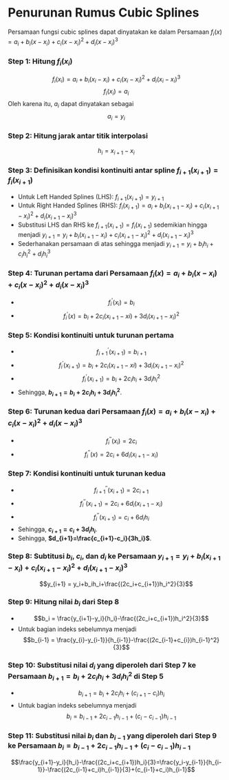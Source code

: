 # Penurunan Rumus Cubic Splines 
Persamaan fungsi cubic splines dapat dinyatakan ke dalam Persamaan $f_i(x)=a_i+b_i(x-x_i)+c_i(x-x_i)^2+d_i(x-x_i)^3$
### Step 1: Hitung $f_i(x_i)$
$$f_i(x_i) = a_i+b_i(x_i-x_i)+c_i(x_i-x_i)^2+d_i(x_i-x_i)^3$$
$$f_i(x_i) = a_i$$
Oleh karena itu, $a_i$ dapat dinyatakan sebagai 
$$a_i = y_i$$
### Step 2: Hitung jarak antar titik interpolasi 
$$h_i = x_{i+1}-x_i$$
### Step 3: Definisikan kondisi kontinuiti antar spline $f_{i+1}(x_{i+1}) = f_i(x_{i+1})$
* Untuk Left Handed Splines (LHS): $f_{i+1}(x_{i+1}) = y_{i+1}$
* Untuk Right Handed Splines (RHS): $f_{i}(x_{i+1})=a_i+b_i(x_{i+1}-x_i)+c_i(x_{i+1}-x_i)^2+d_i(x_{i+1}-x_i)^3$
* Substitusi LHS dan RHS ke $f_{i+1}(x_{i+1}) = f_i(x_{i+1})$ sedemikian hingga menjadi $y_{i+1} = y_i+b_i(x_{i+1}-x_i)+c_i(x_{i+1}-x_i)^2+d_i(x_{i+1}-x_i)^3$
* Sederhanakan persamaan di atas sehingga menjadi $y_{i+1} = y_i+b_ih_i+c_ih_i^2+d_ih_i^3$
### Step 4: Turunan pertama dari Persamaan $f_i(x)=a_i+b_i(x-x_i)+c_i(x-x_i)^2+d_i(x-x_i)^3$
* $$f_{i}^{'}(x_i) = b_{i}$$
* $$f_{i}^{'}(x) = b_i+2c_i(x_{i+1}-xi)+3d_i(x_{i+1}-x_i)^2$$
### Step 5: Kondisi kontinuiti untuk turunan pertama 
* $$f_{i+1}^{'}(x_{i+1}) = b_{i+1}$$
* $$f_{i}^{'}(x_{i+1}) = b_i+2c_i(x_{i+1}-xi)+3d_i(x_{i+1}-x_i)^2$$
* $$f_{i}^{'}(x_{i+1}) = b_i+2c_ih_i+3d_ih_i^2$$
* Sehingga, **$b_{i+1}=b_i+2c_ih_i+3d_ih_i^2$**.
### Step 6: Turunan kedua dari Persamaan $f_i(x)=a_i+b_i(x-x_i)+c_i(x-x_i)^2+d_i(x-x_i)^3$
* $$f_{i}^{''}(x_i) = 2c_{i}$$
* $$f_{i}^{''}(x) = 2c_i+6d_i(x_{i+1}-x_i)$$
### Step 7: Kondisi kontinuiti untuk turunan kedua
* $$f_{i+1}^{''}(x_{i+1}) = 2c_{i+1}$$
* $$f_{i}^{''}(x_{i+1}) = 2c_i+6d_i(x_{i+1}-x_i)$$
* $$f_{i}^{''}(x_{i+1}) = c_i+6d_ih_i$$
* Sehingga, **$c_{i+1}=c_i+3d_ih_i$**.
* Sehingga, **$d_{i+1}=\frac{c_{i+1}-c_i}{3h_i}$**.
### Step 8: Subtitusi $b_i$, $c_i$, dan $d_i$ ke Persamaan $y_{i+1} = y_i+b_i(x_{i+1}-x_i)+c_i(x_{i+1}-x_i)^2+d_i(x_{i+1}-x_i)^3$
$$y_{i+1} = y_i+b_ih_i+\frac{(2c_i+c_{i+1})h_i^2}{3}$$
### Step 9: Hitung nilai $b_i$ dari Step 8 
* $$b_i = \frac{y_{i+1}-y_i}{h_i}-\frac{(2c_i+c_{i+1})h_i^2}{3}$$
* Untuk bagian indeks sebelumnya menjadi $$b_{i-1} = \frac{y_{i}-y_{i-1}}{h_{i-1}}-\frac{(2c_{i-1}+c_{i})h_{i-1}^2}{3}$$
### Step 10: Substitusi nilai $d_i$ yang diperoleh dari Step 7 ke Persamaan **$b_{i+1}=b_i+2c_ih_i+3d_ih_i^2$** di Step 5
* $$b_{i+1}=b_i+2c_ih_i+(c_{i+1}-c_i)h_i$$
* Untuk bagian indeks sebelumnya menjadi $$b_{i}=b_{i-1}+2c_{i-1}h_{i-1}+(c_{i}-c_{i-1})h_{i-1}$$
### Step 11: Substitusi nilai $b_i$ dan $b_{i-1}$ yang diperoleh dari Step 9 ke Persamaan $b_{i}=b_{i-1}+2c_{i-1}h_{i-1}+(c_{i}-c_{i-1})h_{i-1}$
$$\frac{y_{i+1}-y_i}{h_i}-\frac{(2c_i+c_{i+1})h_i}{3}=\frac{y_i-y_{i-1}}{h_{i-1}}-\frac{(2c_{i-1}+c_i)h_{i-1}}{3}+(c_{i-1}+c_i)h_{i-1}$$
